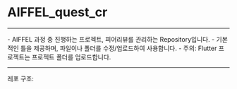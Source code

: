 # AIFFEL_quest_cr
<hr/>
   - AIFFEL 과정 중 진행하는 프로젝트, 피어리뷰를 관리하는 Repository입니다.   
   - 기본적인 틀을 제공하며, 파일이나 폴더를 수정/업로드하여 사용합니다.   
   - 주의: Flutter 프로젝트는 프로젝트 폴더를 업로드합니다.   

***

레포 구조:

